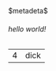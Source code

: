 <!DOCTYPE html>

<html>

<head>
  $metadeta$
</head>

<body>
  <h6>hello world!</h6>
  
  <table>
    <tr>
      <td>4</td>
      <td>dick</td>
    </tr>
  
  </table>
  
</body>

</html>
